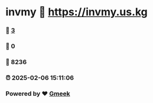# invmy :link: https://invmy.us.kg 
### :page_facing_up: [3](https://invmy.us.kg/tag.html) 
### :speech_balloon: 0 
### :hibiscus: 8236 
### :alarm_clock: 2025-02-06 15:11:06 
### Powered by :heart: [Gmeek](https://github.com/Meekdai/Gmeek)
